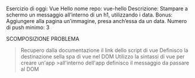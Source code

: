 Esercizio di oggi: Vue Hello
nome repo: vue-hello
Descrizione: Stampare a schermo un messaggio all’interno di un h1, utilizzando i data.
Bonus: Aggiungere alla pagina un’immagine, presa anch’essa da un data.
Numero di push minimo: 3

SCOMPOSIZIONE PROBLEMA
>Recupero dalla documentazione il link dello script di vue
>Definisco la destinazione sella spa di vue nel DOM
>Utilizzo la sintassi di vue per creare un'app 
    >all'interno dell'app definisco il messaggio da passare al DOM